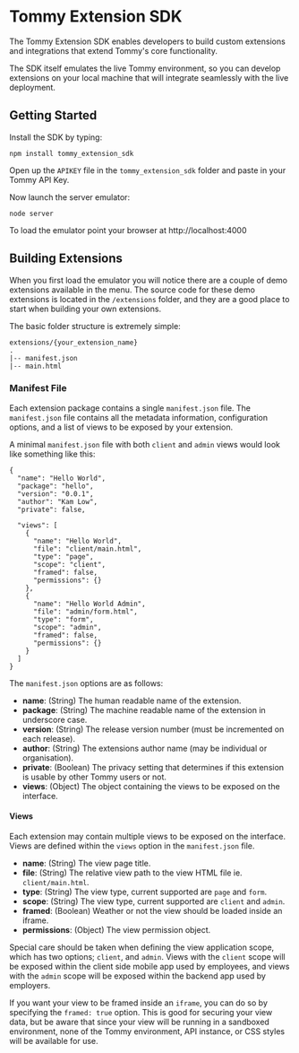 # Tommy Extension SDK

The Tommy Extension SDK enables developers to build custom extensions and integrations that extend Tommy's core functionality.

The SDK itself emulates the live Tommy environment, so you can develop extensions on your local machine that will integrate seamlessly with the live deployment.

## Getting Started

Install the SDK by typing:

```
npm install tommy_extension_sdk
```

Open up the `APIKEY` file in the `tommy_extension_sdk` folder and paste in your Tommy API Key.

Now launch the server emulator:

```
node server
```

To load the emulator point your browser at http://localhost:4000

## Building Extensions

When you first load the emulator you will notice there are a couple of demo extensions available in the menu. The source code for these demo extensions is located in the `/extensions` folder, and they are a good place to start when building your own extensions.

The basic folder structure is extremely simple:

~~~
extensions/{your_extension_name}
.
|-- manifest.json
|-- main.html
~~~

### Manifest File

Each extension package contains a single `manifest.json` file. The `manifest.json` file contains all the metadata information, configuration options, and a list of views to be exposed by your extension.

A minimal `manifest.json` file with both `client` and `admin` views would look like something like this:

```
{
  "name": "Hello World",
  "package": "hello",
  "version": "0.0.1",
  "author": "Kam Low",
  "private": false,

  "views": [
    {
      "name": "Hello World",
      "file": "client/main.html",
      "type": "page",
      "scope": "client",
      "framed": false,
      "permissions": {}
    },
    {
      "name": "Hello World Admin",
      "file": "admin/form.html",
      "type": "form",
      "scope": "admin",
      "framed": false,
      "permissions": {}
    }
  ]
}
```

The `manifest.json` options are as follows:

* **name**: (String) The human readable name of the extension.
* **package**: (String) The machine readable name of the extension in underscore case.
* **version**: (String) The release version number (must be incremented on each release).
* **author**: (String) The extensions author name (may be individual or organisation).
* **private**: (Boolean) The privacy setting that determines if this extension is usable by other Tommy users or not.
* **views**: (Object) The object containing the views to be exposed on the interface.

#### Views

Each extension may contain multiple views to be exposed on the interface. Views are defined within the `views` option in the `manifest.json` file.

* **name**: (String) The view page title.
* **file**: (String) The relative view path to the view HTML file ie. `client/main.html`.
* **type**: (String) The view type, current supported are `page` and `form`.
* **scope**: (String) The view type, current supported are `client` and `admin`.
* **framed**: (Boolean) Weather or not the view should be loaded inside an iframe.
* **permissions**: (Object) The view permission object.

Special care should be taken when defining the view application scope, which has two options; `client`, and `admin`. Views with the `client` scope will be exposed within the client side mobile app used by employees, and views with the `admin` scope will be exposed within the backend app used by employers.

If you want your view to be framed inside an `iframe`, you can do so by specifying the `framed: true` option. This is good for securing your view data, but be aware that since your view will be running in a sandboxed environment, none of the Tommy environment, API instance, or CSS styles will be available for use.
